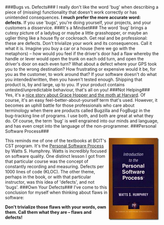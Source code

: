 <!--{Title:"Don’t Call Them Bugs", PublishedOn:"2010-01-18T15:22:28", Intro:"Bugs vs. Defects  I really don't like the word 'bug' when describing a piece of (missing) functional"} -->

###Bugs vs. Defects###
I really don't like the word 'bug' when describing a piece of (missing) functionality that doesn't work correctly or has unintended consequences. **I much prefer the more accurate word: defects.** If you use 'bugs', you're doing yourself, your projects, and your customers a disservice.
###It's a Mindset###
The word 'bug' brings a cutesy picture of a ladybug or maybe a little grasshopper, or maybe an uglier thing like a house fly or cockroach. Get real and be professional: these are defects. Don't trivialize your work and its consequences. Call it what it is. 
Imagine you buy a car or a house (here we go with the metaphors) – how would you feel if the driver's door had a flaw whereby the handle or lever would open the trunk on each odd turn, and open the driver's door on each even turn? What about a defect where your GPS took you to the wrong destination? How frustrating or expensive would it be, for you as the customer, to work around that?
If your software doesn't do what you intended/written, then you haven't tested enough. Shipping that product is, by and large, up to you. If your product contains untested/unpredictable behaviour, that's all on you! 
###Not Helping###
Yes, it's a <a href="http://en.wikipedia.org/wiki/Software_bug#Etymology">nice story about Grace Hopper and the moth at Harvard</a>. Of course, it's an easy feel-better-about-yourself term that's used. However, it becomes an uphill battle for those professionals who care about terminology when there are products called Bugzilla and FogBugz in the bug-tracking line of programs. I use both, and both are great at what they do. 
Of course, the term 'bug' is well engrained into our minds and language, and has even crept into the language of the non-programmer.
###Personal Software Process###

<a href="http://devtxt.com/blog/blogimg/DontCallThemBugs_6D7E/PersonalSoftwareProcessWattsSHumphrey.jpg">
<img   align="right" src="img/PersonalSoftwareProcessWattsSHumphrey_thumb.jpg" width="164" height="270" />
</a> This reminds me of one of the textbooks at BCIT's CST program. It's the <a href="http://en.wikipedia.org/wiki/Personal_Software_Process">Personal Software Process</a> by Watts S. Humphrey. Watts is incredibly focused on software quality. One distinct lesson I got from that particular course was the concept of constantly recording and measuring. Defects per 1000 lines of code (KLOC). The other theme, perhaps in the book, or with that particular instructor, was this idea of 'defects', and not 'bugs'.
###Own Your Defects###
I've come to this conclusion for myself when thinking about flaws in software: 

**Don't trivialize those flaws with your words, own them. Call them what they are – flaws and defects!**

